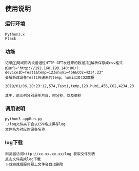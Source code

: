 ## 使用说明

### 运行环境
```
Python3.x
Flask
```
### 功能
```
记录局域网内设备通过HTTP GET发过来的数据并解析保存成csv格式
如url="http://192.168.199.140:80/?deviceID=Test1&temp=123&humi=456&CO2=4234.23"
会解析成设备Test1传递来的temp，humi以及CO2数据

2019/01/06,20:23:12,574,Test1,temp,123,humi,456,CO2,4234.23

其中，前三列分别是年月日，时分秒，以及毫秒

```

### 调用说明
```
python3 appRun.py
./log文件夹下会以CSV格式保存log
文件名为对应的设备名称
```

### log下载
```
浏览器访问http://xx.xx.xx.xx/log 获取文件列表 
点击文件完成log下载
下载完成后服务器上文件会自动删除

```